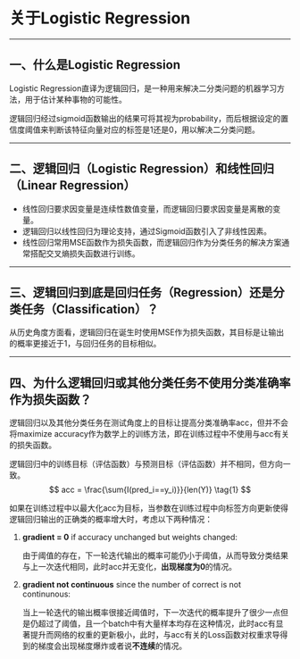 # 关于Logistic Regression

---

## 一、什么是Logistic Regression

Logistic Regression直译为逻辑回归，是一种用来解决二分类问题的机器学习方法，用于估计某种事物的可能性。

逻辑回归经过sigmoid函数输出的结果可将其视为probability，而后根据设定的置信度阈值来判断该特征向量对应的标签是1还是0，用以解决二分类问题。

---

## 二、逻辑回归（Logistic Regression）和线性回归（Linear Regression）

- 线性回归要求因变量是连续性数值变量，而逻辑回归要求因变量是离散的变量。
- 逻辑回归以线性回归为理论支持，通过Sigmoid函数引入了非线性因素。
- 线性回归常用MSE函数作为损失函数，而逻辑回归作为分类任务的解决方案通常搭配交叉熵损失函数进行训练。

---

## 三、逻辑回归到底是回归任务（Regression）还是分类任务（Classification）？

从历史角度方面看，逻辑回归在诞生时使用MSE作为损失函数，其目标是让输出的概率更接近于1，与回归任务的目标相似。

---

## 四、为什么逻辑回归或其他分类任务不使用分类准确率作为损失函数？

逻辑回归以及其他分类任务在测试角度上的目标让提高分类准确率acc，但并不会将maximize accuracy作为数学上的训练方法，即在训练过程中不使用与acc有关的损失函数。

逻辑回归中的训练目标（评估函数）与预测目标（评估函数）并不相同，但方向一致。
$$
acc = \frac{\sum{I(pred_i==y_i)}}{len(Y)} \tag{1}
$$


如果在训练过程中以最大化acc为目标，当参数在训练过程中向标签方向更新使得逻辑回归输出的正确类的概率增大时，考虑以下两种情况：

1. **gradient = 0** if accuracy unchanged but weights changed:

   由于阈值的存在，下一轮迭代输出的概率可能仍小于阈值，从而导致分类结果与上一次迭代相同，此时acc并无变化，**出现梯度为0**的情况。

2. **gradient not continuous** since the number of correct is not continunous:

   当上一轮迭代的输出概率很接近阈值时，下一次迭代的概率提升了很少一点但是仍超过了阈值，且一个batch中有大量样本均存在这种情况，此时acc有显著提升而网络的权重的更新极小，此时，与acc有关的Loss函数对权重求导得到的梯度会出现梯度爆炸或者说**不连续**的情况。

